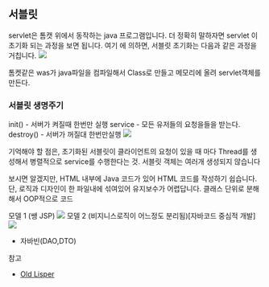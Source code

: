 ## 서블릿
servlet은 톰캣 위에서 동작하는 java 프로그램입니다. 더 정확히 말하자면 servlet 이 초기화 되는 과정을 보면 됩니다. 여기 에 의하면, 서블릿 초기화는 다음과 같은 과정을 거칩니다.
![](http://i.imgur.com/TyXKBjl.jpg)

톰켓같은 was가 java파일을 컴파일해서 Class로 만들고 메모리에 올려 servlet객체를 만든다.


### 서블릿 생명주기
init() - 서버가 켜질때 한번만 실행
service - 모든 유저들의 요청을들을 받는다.
destroy() - 서버가 꺼질대 한번만실행
![](http://i.imgur.com/JaIUPwx.jpg)

기억해야 할 점은, 초기화된 서블릿이 클라이언트의 요청이 있을 때 마다 Thread를 생성해서 병렬적으로 service를 수행한다는 것. 서블릿 객체는 여러개 생성되지 않습니다


보시면 알겠지만, HTML 내부에 Java 코드가 있어 HTML 코드를 작성하기 쉽습니다. 단, 로직과 디자인이 한 파일내에 섞여있어 유지보수가 어렵답니다. 클래스 단위로 분해해서 OOP적으로 코드

모델 1 (쌩 JSP)
![](http://i.imgur.com/3HIwnCW.jpg)
모델 2 (비지니스로직이 어느정도 분리됨)[자바코드 중심적 개발]
![](http://i.imgur.com/Hh15qRn.jpg)

* 자바빈(DAO,DTO)

참고
* [Old Lisper](http://anster.tistory.com/128)
